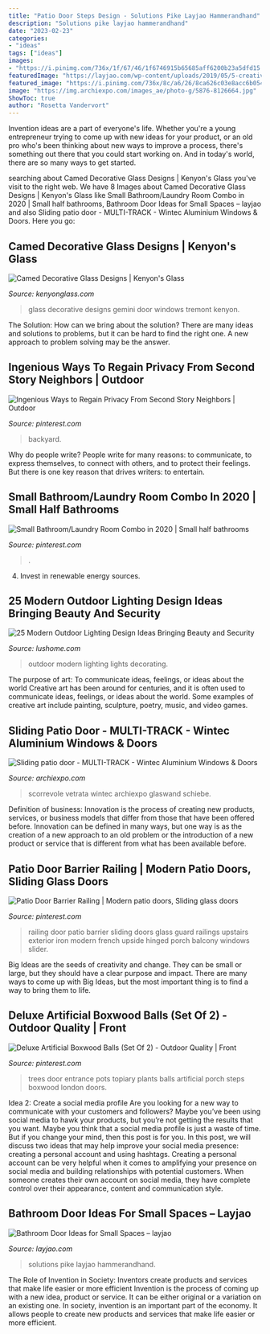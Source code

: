 ```yaml
---
title: "Patio Door Steps Design - Solutions Pike Layjao Hammerandhand"
description: "Solutions pike layjao hammerandhand"
date: "2023-02-23"
categories:
- "ideas"
tags: ["ideas"]
images:
- "https://i.pinimg.com/736x/1f/67/46/1f6746915b65685aff6200b23a5dfd15.jpg"
featuredImage: "https://layjao.com/wp-content/uploads/2019/05/5-creative-solutions-for-small-bathrooms-hammer-hand.jpg"
featured_image: "https://i.pinimg.com/736x/8c/a6/26/8ca626c03e8acc6b0542dda236acc02f--railing-ideas-decking.jpg"
image: "https://img.archiexpo.com/images_ae/photo-g/5876-8126664.jpg"
ShowToc: true
author: "Rosetta Vandervort"
---
```



Invention ideas are a part of everyone's life. Whether you're a young entrepreneur trying to come up with new ideas for your product, or an old pro who's been thinking about new ways to improve a process, there's something out there that you could start working on. And in today's world, there are so many ways to get started.

	

		
searching about Camed Decorative Glass Designs | Kenyon&#039;s Glass you've visit to the right web. We have 8 Images about Camed Decorative Glass Designs | Kenyon&#039;s Glass like Small Bathroom/Laundry Room Combo in 2020 | Small half bathrooms, Bathroom Door Ideas for Small Spaces – layjao and also Sliding patio door - MULTI-TRACK - Wintec Aluminium Windows &amp; Doors. Here you go:
		
    
## Camed Decorative Glass Designs | Kenyon&#039;s Glass

<img loading=lazy src="http://www.kenyonglass.com/wp-content/uploads/2016/05/Gemini-Zinc.jpg" onerror="this.onerror=null;this.src='https://tse3.mm.bing.net/th?id=OIP.Eur4Mn-3lkDOqEdsrIMojAHaMD&amp;pid=15.1';" alt="Camed Decorative Glass Designs | Kenyon&#039;s Glass">

_Source: kenyonglass.com_

>glass decorative designs gemini door windows tremont kenyon. 

	

The Solution: How can we bring about the solution?
There are many ideas and solutions to problems, but it can be hard to find the right one. A new approach to problem solving may be the answer.

    
## Ingenious Ways To Regain Privacy From Second Story Neighbors | Outdoor

<img loading=lazy src="https://i.pinimg.com/736x/1f/67/46/1f6746915b65685aff6200b23a5dfd15.jpg" onerror="this.onerror=null;this.src='https://tse2.mm.bing.net/th?id=OIP.7wHfgye8gWh0szWFJoFZEgHaLD&amp;pid=15.1';" alt="Ingenious Ways to Regain Privacy From Second Story Neighbors | Outdoor">

_Source: pinterest.com_

>backyard. 

	

Why do people write?
People write for many reasons: to communicate, to express themselves, to connect with others, and to protect their feelings. But there is one key reason that drives writers: to entertain.

    
## Small Bathroom/Laundry Room Combo In 2020 | Small Half Bathrooms

<img loading=lazy src="https://i.pinimg.com/736x/b8/11/35/b81135cdb3f390a7b1a0561aba7811fd.jpg" onerror="this.onerror=null;this.src='https://tse4.mm.bing.net/th?id=OIP.BPdgs2ya9imJmeFrVSE3vwHaJ3&amp;pid=15.1';" alt="Small Bathroom/Laundry Room Combo in 2020 | Small half bathrooms">

_Source: pinterest.com_

>. 

	

4. Invest in renewable energy sources. 

    
## 25 Modern Outdoor Lighting Design Ideas Bringing Beauty And Security

<img loading=lazy src="https://www.lushome.com/wp-content/uploads/2015/06/modern-outdoor-lights-home-decorating-ideas-11.jpg" onerror="this.onerror=null;this.src='https://tse4.mm.bing.net/th?id=OIP.qTKJ4d-3RrSCxxVcfXmr-ADHEs&amp;pid=15.1';" alt="25 Modern Outdoor Lighting Design Ideas Bringing Beauty and Security">

_Source: lushome.com_

>outdoor modern lighting lights decorating. 

	

The purpose of art: To communicate ideas, feelings, or ideas about the world
Creative art has been around for centuries, and it is often used to communicate ideas, feelings, or ideas about the world. Some examples of creative art include painting, sculpture, poetry, music, and video games.

    
## Sliding Patio Door - MULTI-TRACK - Wintec Aluminium Windows &amp; Doors

<img loading=lazy src="https://img.archiexpo.com/images_ae/photo-g/5876-8126664.jpg" onerror="this.onerror=null;this.src='https://tse1.mm.bing.net/th?id=OIP.yV1HfuDMqwD0uzfp6UMEAgHaJ4&amp;pid=15.1';" alt="Sliding patio door - MULTI-TRACK - Wintec Aluminium Windows &amp; Doors">

_Source: archiexpo.com_

>scorrevole vetrata wintec archiexpo glaswand schiebe. 

	

Definition of business:
Innovation is the process of creating new products, services, or business models that differ from those that have been offered before. Innovation can be defined in many ways, but one way is as the creation of a new approach to an old problem or the introduction of a new product or service that is different from what has been available before.

    
## Patio Door Barrier Railing | Modern Patio Doors, Sliding Glass Doors

<img loading=lazy src="https://i.pinimg.com/736x/8c/a6/26/8ca626c03e8acc6b0542dda236acc02f--railing-ideas-decking.jpg" onerror="this.onerror=null;this.src='https://tse3.mm.bing.net/th?id=OIP.sd3J8UPG-FBAK_KagdtK4AHaFS&amp;pid=15.1';" alt="Patio Door Barrier Railing | Modern patio doors, Sliding glass doors">

_Source: pinterest.com_

>railing door patio barrier sliding doors glass guard railings upstairs exterior iron modern french upside hinged porch balcony windows slider. 

	

Big Ideas are the seeds of creativity and change. They can be small or large, but they should have a clear purpose and impact. There are many ways to come up with Big Ideas, but the most important thing is to find a way to bring them to life.

    
## Deluxe Artificial Boxwood Balls (Set Of 2) - Outdoor Quality | Front

<img loading=lazy src="https://i.pinimg.com/736x/5a/5e/e0/5a5ee07db34353601754eb9d231d20df--boxwood-topiary-topiary-trees.jpg" onerror="this.onerror=null;this.src='https://tse2.mm.bing.net/th?id=OIP.PZOagN0Tp1aNVKPA_AmBSgAAAA&amp;pid=15.1';" alt="Deluxe Artificial Boxwood Balls (Set Of 2) - Outdoor Quality | Front">

_Source: pinterest.com_

>trees door entrance pots topiary plants balls artificial porch steps boxwood london doors. 

	

Idea 2: Create a social media profile
Are you looking for a new way to communicate with your customers and followers? Maybe you’ve been using social media to hawk your products, but you’re not getting the results that you want. Maybe you think that a social media profile is just a waste of time. But if you change your mind, then this post is for you. In this post, we will discuss two ideas that may help improve your social media presence: creating a personal account and using hashtags.
Creating a personal account can be very helpful when it comes to amplifying your presence on social media and building relationships with potential customers. When someone creates their own account on social media, they have complete control over their appearance, content and communication style.

    
## Bathroom Door Ideas For Small Spaces – Layjao

<img loading=lazy src="https://layjao.com/wp-content/uploads/2019/05/5-creative-solutions-for-small-bathrooms-hammer-hand.jpg" onerror="this.onerror=null;this.src='https://tse1.mm.bing.net/th?id=OIP.n02aeFDuzANuwEhbuPXm0AHaK-&amp;pid=15.1';" alt="Bathroom Door Ideas for Small Spaces – layjao">

_Source: layjao.com_

>solutions pike layjao hammerandhand. 

	

The Role of Invention in Society: Inventors create products and services that make life easier or more efficient
Invention is the process of coming up with a new idea, product or service. It can be either original or a variation on an existing one. In society, invention is an important part of the economy. It allows people to create new products and services that make life easier or more efficient.

